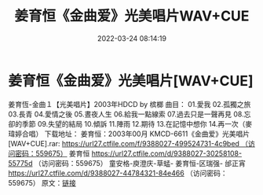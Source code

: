 ﻿---
title: 姜育恒《金曲爱》光美唱片WAV+CUE
date: 2022-03-24 08:14:19
categories: WAV车载音乐、镜像
tags: 华语中文
---
# 姜育恒《金曲爱》光美唱片[WAV+CUE]

姜育恆-金曲１【光美唱片】2003年HDCD by
槟榔
曲目：
01.愛我
02.孤獨之旅
03.長青
04.愛情之後
05.晝夜人生
06.給我一點線索
07.過去只是一聲再見
08.忘卻的季節
09.失望的結局
10.傾訴
11.陣雨
12.期待
13.在記憶中想你
14.再一次（麥瑋婷合唱）
下载地址：
姜育恒：2003年00月
KMCD-6611《金曲爱》光美唱片[WAV+CUE].rar: https://url27.ctfile.com/f/9388027-499524731-4c9bed （访问密码：559675）
姜育恒
https://url27.ctfile.com/d/9388027-30258108-55775d
（访问密码：559675）
童安格-庾澄庆-草蜢- 姜育恒-区瑞强- 邰正宵
https://url27.ctfile.com/d/9388027-44784321-84e466
（访问密码：559675）
原文：[链接](https://blog.sina.com.cn/s/blog_1647c7e7601030wcy.html)